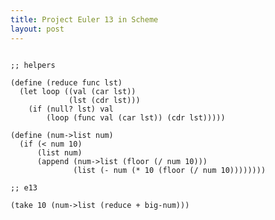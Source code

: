```yaml
---
title: Project Euler 13 in Scheme
layout: post
---
```


<pre><code>
;; helpers

(define (reduce func lst)
  (let loop ((val (car lst))
             (lst (cdr lst)))
    (if (null? lst) val
        (loop (func val (car lst)) (cdr lst)))))

(define (num->list num)
  (if (< num 10)
      (list num)
      (append (num->list (floor (/ num 10)))
              (list (- num (* 10 (floor (/ num 10))))))))

;; e13

(take 10 (num->list (reduce + big-num)))
</code></pre>
